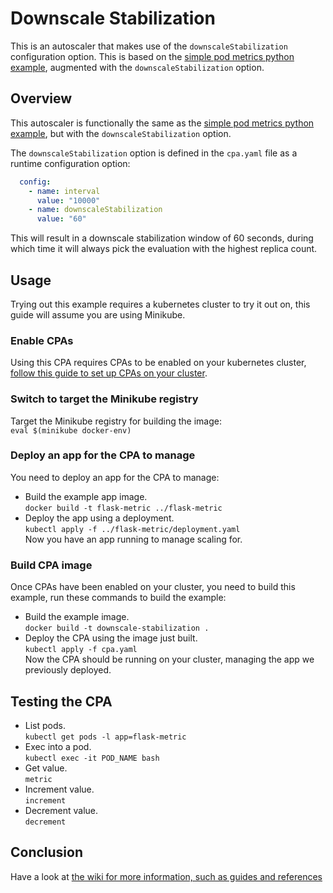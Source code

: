 # Downscale Stabilization

This is an autoscaler that makes use of the `downscaleStabilization` configuration option. This is based on the [simple pod metrics python example](../simple-pod-metrics-python), augmented with the `downscaleStabilization` option.

## Overview

This autoscaler is functionally the same as the [simple pod metrics python example](../simple-pod-metrics-python), but with the `downscaleStabilization` option.  

The `downscaleStabilization` option is defined in the `cpa.yaml` file as a runtime configuration option:

```yaml
  config: 
    - name: interval
      value: "10000"
    - name: downscaleStabilization
      value: "60"
```

This will result in a downscale stabilization window of 60 seconds, during which time it will always pick the evaluation with the highest replica count.  

## Usage
Trying out this example requires a kubernetes cluster to try it out on, this guide will assume you are using Minikube.  

### Enable CPAs
Using this CPA requires CPAs to be enabled on your kubernetes cluster, [follow this guide to set up CPAs on your cluster](https://github.com/jthomperoo/custom-pod-autoscaler-operator#installation).  

### Switch to target the Minikube registry
Target the Minikube registry for building the image:  
`eval $(minikube docker-env)`

### Deploy an app for the CPA to manage
You need to deploy an app for the CPA to manage:  
* Build the example app image.  
`docker build -t flask-metric ../flask-metric`  
* Deploy the app using a deployment.  
`kubectl apply -f ../flask-metric/deployment.yaml`  
Now you have an app running to manage scaling for.

### Build CPA image
Once CPAs have been enabled on your cluster, you need to build this example, run these commands to build the example:  
* Build the example image.  
`docker build -t downscale-stabilization .`  
* Deploy the CPA using the image just built.  
`kubectl apply -f cpa.yaml`  
Now the CPA should be running on your cluster, managing the app we previously deployed.

## Testing the CPA
* List pods.  
`kubectl get pods -l app=flask-metric`  
* Exec into a pod.  
`kubectl exec -it POD_NAME bash`  
* Get value.  
`metric`  
* Increment value.  
`increment`  
* Decrement value.  
`decrement`

## Conclusion

Have a look at [the wiki for more information, such as guides and references](https://custom-pod-autoscaler.readthedocs.io/en/latest/)